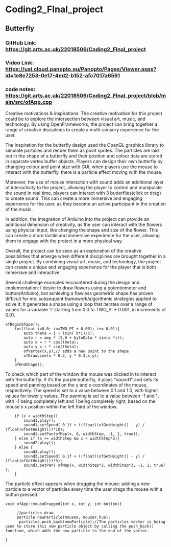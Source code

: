 # Coding2_FInal_project

## Butterfly

### GitHub Link: https://git.arts.ac.uk/22018506/Coding2_FInal_project
### Video Link: https://ual.cloud.panopto.eu/Panopto/Pages/Viewer.aspx?id=1e8e7253-0e17-4ed2-b152-afc7017a6591
### code notes: https://git.arts.ac.uk/22018506/Coding2_FInal_project/blob/main/src/ofApp.cpp

Creative motivations & inspirations:
The creative motivation for this project could be to explore the intersection between visual art, music, and technology. By using OpenFrameworks, the project can bring together a range of creative disciplines to create a multi-sensory experience for the user.

The inspiration for the butterfly design used the OpenGL graphics library to simulate particles and render them as point sprites. The particles are laid out in the shape of a butterfly and their position and colour data are stored in separate vertex buffer objects. Players can design their own butterfly by changing colour and point size with GUI, when players use the mouse to interact with the butterfly, there is a particle effect moving with the mouse.

Moreover, the use of mouse interaction with sound adds an additional layer of interactivity to the project, allowing the player to control and manipulate the sound in real time, players can interact with 3 butterflies(click or drag) to create sound. This can create a more immersive and engaging experience for the user, as they become an active participant in the creation of the music.

In addition, the integration of Arduino into the project can provide an additional dimension of creativity, as the user can interact with the flowers using physical input, like changing the shape and size of the flower. This can create a more tactile and immersive experience for the user, allowing them to engage with the project in a more physical way.

Overall, the project can be seen as an exploration of the creative possibilities that emerge when different disciplines are brought together in a single project. By combining visual art, music, and technology, the project can create a unique and engaging experience for the player that is both immersive and interactive.

Several challenge examples encountered during the design and implementation:
I desire to draw flowers using a potentiometer and button(Arduino), but achieving a flawless geometric shape has proven difficult for me. subsequent framework/algorithmic strategies applied to solve it:  It generates a shape using a loop that iterates over a range of values for a variable 'i' starting from 0.0 to TWO_PI + 0.001, in increments of 0.01.

```
ofBeginShape();
    for(float i=0.0; i<=TWO_PI + 0.001; i+= 0.01){
        auto theta = i + (sin( b*i)/c);
        auto r = amp * (2.0 + byteData * sin(a *i));
        auto x = r * cos(theta);
        auto y = r * sin(theta);
        ofVertex(x,y);// adds a new point to the shape
        ofDrawLine(x * 0.2, y * 0.2,x,y);
    }
    ofEndShape();
```

To check which part of the window the mouse was clicked in to interact with the butterfly. If it’s the purple butterfly, it plays "sound1" and sets its speed and panning based on the y and x coordinates of the mouse, respectively. The speed is set to a value between 0.1 and 1.0, with higher values for lower y values. The panning is set to a value between -1 and 1, with -1 being completely left and 1 being completely right, based on the mouse's x position within the left third of the window.

```
    if (x < widthStep){
        sound1.play();
        sound1.setSpeed( 0.1f + ((float)(ofGetHeight() - y) / (float)ofGetHeight())*10);
        sound1.setPan(ofMap(x, 0, widthStep, -1, 1, true));
    } else if (x >= widthStep && x < widthStep*2){
        sound2.play();
    } else {
        sound3.play();
        sound3.setSpeed( 0.1f + ((float)(ofGetHeight() - y) / (float)ofGetHeight())*3);
        sound3.setPan( ofMap(x, widthStep*2, widthStep*3, -1, 1, true) );
    }
```

The particle effect appears when dragging the mouse:  adding a new particle to a vector of particles every time the user drags the mouse with a button pressed.

```
void ofApp::mouseDragged(int x, int y, int button){
    
     //particles draw
     particle newParticle(mouseX, mouseY,hue);
      particles.push_back(newParticle);//The particles vector is being used to store this new particle object by calling the push_back() function, which adds the new particle to the end of the vector.

}
```

